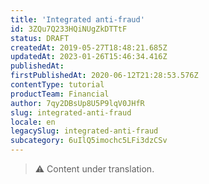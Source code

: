 ```yaml
---
title: 'Integrated anti-fraud'
id: 3ZQu7Q233HQiNUgZkDTTtF
status: DRAFT
createdAt: 2019-05-27T18:48:21.685Z
updatedAt: 2023-01-26T15:46:34.416Z
publishedAt: 
firstPublishedAt: 2020-06-12T21:28:53.576Z
contentType: tutorial
productTeam: Financial
author: 7qy2DBsUp8U5P9lqV0JHfR
slug: integrated-anti-fraud
locale: en
legacySlug: integrated-anti-fraud
subcategory: 6uIlQ5imochc5LFi3dzCSv
---
```


>⚠️ Content under translation.
